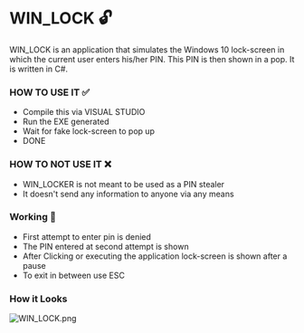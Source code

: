# WIN_LOCK :unlock:
WIN_LOCK is an application that simulates the Windows 10 lock-screen in which the current user enters his/her PIN. This PIN is then shown in a pop. It is written in C#.

### HOW TO USE IT :white_check_mark:
- Compile this via VISUAL STUDIO
- Run the EXE generated
- Wait for fake lock-screen to pop up
- DONE
  
### HOW TO NOT USE IT :x:
- WIN_LOCKER is not meant to be used as a PIN stealer
- It doesn't send any information to anyone via any means

### Working :wrench:
- First attempt to enter pin is denied
- The PIN entered at second attempt is shown
- After Clicking or executing the application lock-screen is shown after a pause
- To exit in between use ESC

### How it Looks
![WIN_LOCK.png](https://raw.githubusercontent.com/Yash227/WIN_LOCK/master/WIN_LOCK.png)
